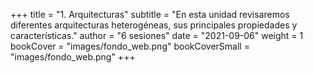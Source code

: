 +++
title = "1. Arquitecturas"
subtitle = "En esta unidad revisaremos diferentes arquitecturas heterogéneas, sus principales propiedades y características."
author = "6 sesiones"
date = "2021-09-06"
weight = 1
bookCover = "images/fondo_web.png"
bookCoverSmall = "images/fondo_web.png"
+++